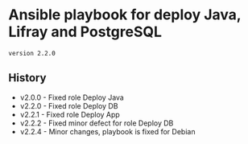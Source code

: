 # Ansible playbook for deploy Java, Lifray and PostgreSQL
`version 2.2.0`

## History
- v2.0.0 - Fixed role Deploy Java
- v2.2.0 - Fixed role Deploy DB
- v2.2.1 - Fixed role Deploy App
- v2.2.2 - Fixed minor defect for role Deploy DB
- v2.2.4 - Minor changes, playbook is fixed for Debian 
